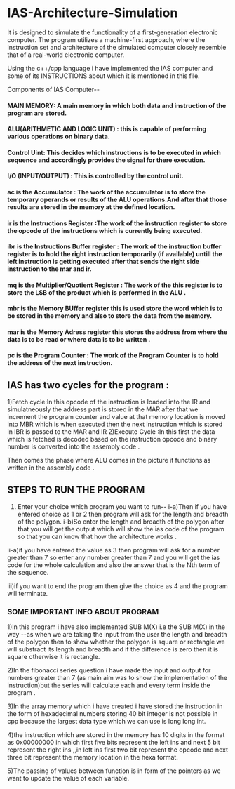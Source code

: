 # IAS-Architecture-Simulation
It is designed to simulate the functionality of a first-generation electronic computer. The program utilizes a machine-first approach, where the instruction set and architecture of the simulated computer closely resemble that of a real-world electronic computer.

Using the c++/cpp language i have implemented the IAS computer and some of its INSTRUCTIONS about which it is mentioned in this file.

Components of IAS Computer--

#### MAIN MEMORY: A main memory in which both data and instruction of the program are stored.

#### ALU(ARITHMETIC AND LOGIC UNIT) : this is capable of performing various operations on binary data.

#### Control Uint: This decides which instructions is to be executed in which sequence and accordingly provides the signal for there execution.

#### I/O (INPUT/OUTPUT) : This is controlled by the control unit.

#### ac is the Accumulator : The work of the accumulator is to store the temporary operands or results of the ALU operations.And after that those results are stored in the memory at the defined location.

#### ir is the Instructions Register :The work of the instruction register to store the opcode of the instructions which is currently being executed.
	
#### ibr is the Instructions Buffer register : The work of the instruction buffer register is to hold the right instruction temporarily (if available) untill the left instruction is getting executed after that sends the right side instruction to the mar and ir.

#### mq is the Multiplier/Quotient Register : The work of the this register is to store the LSB of the product which is performed in the ALU .


#### mbr is the Memory BUffer register this is used store the word which is to be stored in the memory and also to store the data from the memory.
	
#### mar is the Memory Adress register this stores the address from where the data is to be read or where data is to be written .

#### pc is the Program Counter : The work of the Program Counter is to hold the address of the next instruction.


## IAS has two cycles for the program :
1)Fetch cycle:In this opcode of the instruction is loaded into the IR and simulatneously the address part is stored in the MAR after that we increment the program counter and value at that memory location is moved into MBR which is when executed then the next instruction which is stored in IBR is passed to the MAR and IR 
2)Execute Cycle :In this first the data which is fetched is decoded based on the instruction opcode and binary number is converted into the assembly code .

Then comes the phase where ALU comes in the picture it functions as written in the assembly code .


## STEPS TO RUN THE PROGRAM

1) Enter your choice which program you want to run--
i-a)Then if you have entered choice as 1 or 2 then program will ask for the length and breadth of the polygon.
i-b)So enter the length and breadth of the polygon after that you will get the output which will show the ias code of the program so that you can know that how the architecture works .

ii-a)if you have entered the value as 3 then program will ask for a number greater than 7 so enter any number greater than 7 and you will get the ias code for the whole calculation and also the answer that is the Nth term of the sequence.

iii)if you want to end the program then give the choice as 4 and the program will terminate.

### SOME IMPORTANT INFO ABOUT PROGRAM

1)In this program i have also implemented SUB M(X) i.e the SUB M(X) in the way --as when we are taking the input from the user the length and breadth of the polygon then to show whether the polygon is square or rectangle we will substract its length and breadth and if the difference is zero then it is square otherwise it is rectangle.

2)In the fibonacci series question i have made the input and output for numbers greater than 7 (as main aim was to show the implementation of the instruction)but the series will calculate each and every term inside the program .

3)In the array memory which i have created i have stored the instruction in the form of hexadecimal numbers storing 40 bit integer is not possible in cpp because the largest data type which we can use is long long int.

4)the instruction which are stored in the memory has 10 digits in the format as 0x00000000 in which first five bits represent the left ins and next 5 bit represent the right ins ,,in left ins first two bit represent the opcode and next three bit represent the memory location in the hexa format.

5)The passing of values between function is in form of the pointers as we want to update the value of each variable.
